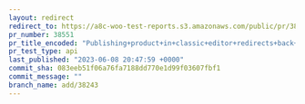 ```yaml
---
layout: redirect
redirect_to: https://a8c-woo-test-reports.s3.amazonaws.com/public/pr/38551/api/index.html
pr_number: 38551
pr_title_encoded: "Publishing+product+in+classic+editor+redirects+back+to+new+editor"
pr_test_type: api
last_published: "2023-06-08 20:47:59 +0000"
commit_sha: 083eeb51f06a76fa7188dd770e1d99f03607fbf1
commit_message: ""
branch_name: add/38243
---
```

